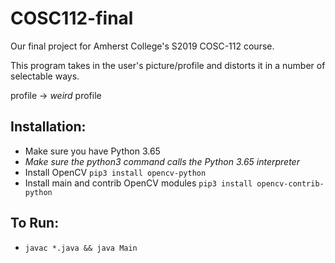 # COSC112-final

Our final project for Amherst College's S2019 COSC-112 course.

This program takes in the user's picture/profile and distorts it in a number of selectable ways.

profile -> *weird* profile

## Installation:
 * Make sure you have Python 3.65
  * *Make sure the python3 command calls the Python 3.65 interpreter*
 * Install OpenCV `pip3 install opencv-python`
 * Install main and contrib OpenCV modules `pip3 install opencv-contrib-python`


## To Run:
  * `javac *.java && java Main`
